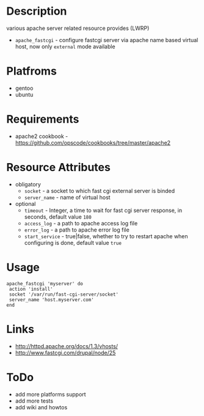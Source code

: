 Description
===========
various apache server related resource provides (LWRP)

* `apache_fastcgi` - configure fastcgi server via apache name based virtual host, now only `external` mode available

Platfroms
=========

* gentoo
* ubuntu
   
Requirements
============

* apache2 cookbook - https://github.com/opscode/cookbooks/tree/master/apache2

Resource Attributes
===================

* obligatory 
    * `socket` - a socket to which fast cgi external server is binded
    * `server_name` - name of virtual host 
* optional
    * `timeout` - Integer, a time to wait for fast cgi server response, in seconds, default value `180`
    * `access_log` - a path to apache access log file
    * `error_log` - a path to apache error log file
    * `start_service` - true|false, whether to try to restart apache when configuring is done, default value `true`    
 
Usage
=====

    apache_fastcgi 'myserver' do 
     action 'install'
     socket '/var/run/fast-cgi-server/socket'
     server_name 'host.myserver.com'
    end


Links
=====

 * http://httpd.apache.org/docs/1.3/vhosts/
 * http://www.fastcgi.com/drupal/node/25

ToDo
====

 * add more platforms support 
 * add more tests
 * add wiki and howtos
 
 
 
 
 